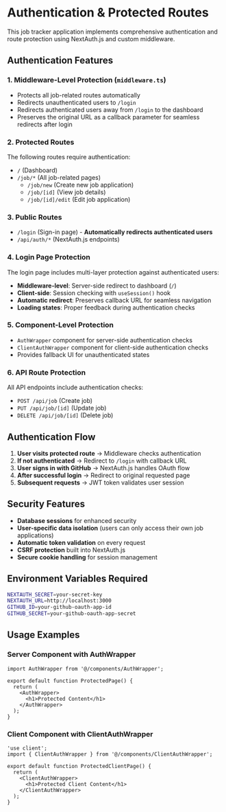 # Authentication & Protected Routes

This job tracker application implements comprehensive authentication and route protection using NextAuth.js and custom middleware.

## Authentication Features

### 1. **Middleware-Level Protection** (`middleware.ts`)
- Protects all job-related routes automatically
- Redirects unauthenticated users to `/login` 
- Redirects authenticated users away from `/login` to the dashboard
- Preserves the original URL as a callback parameter for seamless redirects after login

### 2. **Protected Routes**
The following routes require authentication:
- `/` (Dashboard)
- `/job/*` (All job-related pages)
  - `/job/new` (Create new job application)
  - `/job/[id]` (View job details)
  - `/job/[id]/edit` (Edit job application)

### 3. **Public Routes**
- `/login` (Sign-in page) - **Automatically redirects authenticated users**
- `/api/auth/*` (NextAuth.js endpoints)

### 4. **Login Page Protection**
The login page includes multi-layer protection against authenticated users:
- **Middleware-level**: Server-side redirect to dashboard (`/`)
- **Client-side**: Session checking with `useSession()` hook
- **Automatic redirect**: Preserves callback URL for seamless navigation
- **Loading states**: Proper feedback during authentication checks

### 5. **Component-Level Protection**
- `AuthWrapper` component for server-side authentication checks
- `ClientAuthWrapper` component for client-side authentication checks
- Provides fallback UI for unauthenticated states

### 6. **API Route Protection**
All API endpoints include authentication checks:
- `POST /api/job` (Create job)
- `PUT /api/job/[id]` (Update job)
- `DELETE /api/job/[id]` (Delete job)

## Authentication Flow

1. **User visits protected route** → Middleware checks authentication
2. **If not authenticated** → Redirect to `/login` with callback URL
3. **User signs in with GitHub** → NextAuth.js handles OAuth flow
4. **After successful login** → Redirect to original requested page
5. **Subsequent requests** → JWT token validates user session

## Security Features

- **Database sessions** for enhanced security
- **User-specific data isolation** (users can only access their own job applications)
- **Automatic token validation** on every request
- **CSRF protection** built into NextAuth.js
- **Secure cookie handling** for session management

## Environment Variables Required

```bash
NEXTAUTH_SECRET=your-secret-key
NEXTAUTH_URL=http://localhost:3000
GITHUB_ID=your-github-oauth-app-id
GITHUB_SECRET=your-github-oauth-app-secret
```

## Usage Examples

### Server Component with AuthWrapper
```tsx
import AuthWrapper from '@/components/AuthWrapper';

export default function ProtectedPage() {
  return (
    <AuthWrapper>
      <h1>Protected Content</h1>
    </AuthWrapper>
  );
}
```

### Client Component with ClientAuthWrapper
```tsx
'use client';
import { ClientAuthWrapper } from '@/components/ClientAuthWrapper';

export default function ProtectedClientPage() {
  return (
    <ClientAuthWrapper>
      <h1>Protected Client Content</h1>
    </ClientAuthWrapper>
  );
}
```

